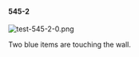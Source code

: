 #### 545-2
![test-545-2-0.png](https://github.com/lil-lab/nlvr/raw/master/nlvr/test/images/1/test-545-2-0.png "test-545-2-0.png")

Two blue items are touching the wall.